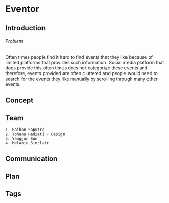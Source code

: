 <h1>Eventor</h1>

<h2>Introduction</h2>

<h6>Problem</h6>
Often times people find it hard to find events that they like because of limited platforms that provides such information. Social media platform that does provide this often times does not categorize these events and therefore, events provided are often cluttered and people would need to search for the events they like manually by scrolling through many other events.

<h2>Concept</h2>

<h2>Team</h2>

    1. Raihan Saputra
    2. Yohana Hadiati - Design
    3. Yangjun Sun
    4. Melanie Sinclair

<h2>Communication</h2>

<h2>Plan</h2>

<h2>Tags</h2> 

